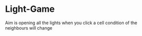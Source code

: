 # Light-Game
Aim is opening all the lights when you click a cell condition of the neighbours will change
